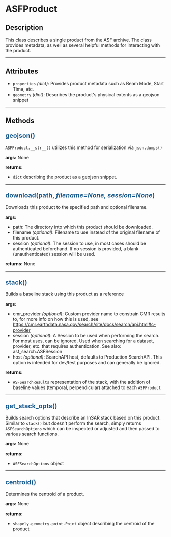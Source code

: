 # ASFProduct

## Description

This class describes a single product from the ASF archive. The class provides metadata, as well as several helpful methods for interacting with the product.

***

## Attributes
- `properties` _(dict)_: Provides product metadata such as Beam Mode, Start Time, etc.
- `geometry` _(dict)_: Describes the product's physical extents as a geojson snippet

<!-- netrc
how to build netrc file, link
OR auth with these options instead -->

***

## Methods

### <span style="color: #236192; font-size: 20px;">geojson()</span>

`ASFProduct.__str__()` utilizes this method for serialization via `json.dumps()`

**args:**
None

**returns:**

- `dict` describing the product as a geojson snippet.

***

### <span style="color: #236192; font-size: 20px;">download(path, _filename=None, session=None_)</span>

Downloads this product to the specified path and optional filename.

**args:**

- path: The directory into which this product should be downloaded.
- filename _(optional)_: Filename to use instead of the original filename of this product.
- session _(optional)_: The session to use, in most cases should be authenticated beforehand. If no session is provided, a blank (unauthenticated) session will be used.

**returns:**
None

***

### <span style="color: #236192; font-size: 20px;">stack()</span>

Builds a baseline stack using this product as a reference

**args:**

- cmr_provider _(optional)_: Custom provider name to constrain CMR results to, for more info on how this is used, see https://cmr.earthdata.nasa.gov/search/site/docs/search/api.html#c-provider
- session _(optional)_: A Session to be used when performing the search. For most uses, can be ignored. Used when searching for a dataset, provider, etc. that requires authentication. See also: asf_search.ASFSession
- host _(optional)_: SearchAPI host, defaults to Production SearchAPI. This option is intended for dev/test purposes and can generally be ignored.

**returns:**

- `ASFSearchResults` representation of the stack, with the addition of baseline values (temporal, perpendicular) attached to each `ASFProduct`

***

### <span style="color: #236192; font-size: 20px;">get_stack_opts()</span>

Builds search options that describe an InSAR stack based on this product. Similar to `stack()` but doesn't perform the search, simply returns `ASFSearchOptions` which can be inspected or adjusted and then passed to various search functions.

**args:**
None

**returns:**

- `ASFSearchOptions` object

***

### <span style="color: #236192; font-size: 20px;">centroid()</span>

Determines the centroid of a product.

**args:**
None

**returns:**

- `shapely.geometry.point.Point` object describing the centroid of the product

<!-- Will have more than geojson export; add this when other output options available -->
